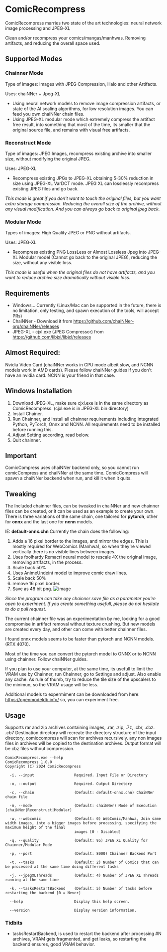 # ComicRecompress
ComicRecompress marries two state of the art technologies: neural network image processing and JPEG-XL

Clean and/or recompress your comics/mangas/manhwas. Removing artifacts, and reducing the overall space used.

## Supported Modes

### Chainner Mode

Type of images: Images with JPEG Compression, Halo and other Artifacts.

Uses: chaiNNer + Jpeg-XL 

*  Using neural network models to remove image compression artifacts, or state of the AI scaling algorithms, for low resolution images. You can feed you own chaiNNer chain files.
*  Using JPEG-XL modular mode which extremely compress the artifact free result, into something that most of the time, its smaller that the original source file, and remains with visual free artifacts.

### Reconstruct Mode

Type of images: JPEG Images, recompress existing archive into smaller size, without modifying the original JPEG. 

Uses: JPEG-XL

* Recompress existing JPGs to JPEG-XL obtaining 5-30% reduction in size using JPEG-XL VarDCT mode. JPEG XL can losslessly recompress existing JPEG files and go back.

_This mode is great if you don't want to touch the original files, but you want extra storage compression. Reducing the overall size of the archive, without any visual modification. And you can always go back to original jpeg back._

### Modular Mode

Types of images: High Quality JPEG or PNG without artifacts.

Uses: JPEG-XL

* Recompress existing PNG LossLess or Almost Lossless Jpeg into JPEG-XL Modular model (Cannot go back to the original JPEG), reducing the size, without any visible loss.

_This mode is useful when the original files do not have artifacts, and you want to reduce archive size dramatically without visible loss._


## Requirements 

* Windows... Currently (Linux/Mac can be supported in the future, there is no limitation, only testing, and spawn execution of the tools,  will accept PRs)
* ChaiNNer - Download it from https://github.com/chaiNNer-org/chaiNNer/releases
* JPEG-XL - cjxl.exe (JPEG Compressor) from https://github.com/libjxl/libjxl/releases

## Almost Required:

Nvidia Video Card (chaiNNer works in CPU mode albeit slow, and NCNN models work in AMD cards). Please follow chaiNNer guides if you don't have an nvidia card. NCNN is your friend in that case.

## Windows Installation

1) Download JPEG-XL, make sure cjxl.exe is in the same directory as ComicRecompress. (cjxl.exe is in JPEG-XL bin directory)
2) Install Chainer.
3) Run Chainner, and install all chainner requirements including integrated Python, PyTorch, Onnx and NCNN. All requirements need to be installed before running this.
4) Adjust Setting according, read below.
4) Quit chainner.

## Important

ComicCompress uses chaiNNer backend only, so you cannot run comicCompress and chaiNNer at the same time. ComicCompress will spawn a chaiNNer backend when run, and kill it when it quits.

## Tweaking

The Included chainner files, can be tweaked in chaiNNer and new chainner files can be created, or it can be used as an example to create your own.
There is three variations of the same chain, one tailored for **pytorch**, other for **onnx** and the last one for **ncnn** models.

IE: **default-onnx.chn**
Currently the chain  does the following:

1) Adds a 16 pixel border to the images, and mirror the edges. This is mostly required for WebComics (Manhwa), so when they're viewed vertically there is no visible lines between images.
2) Uses foolhardy Remacri neural model to rescale 4X the original image, removing artifacts, in the process.
3) Scale back 50%
4) Uses AnimeUndeint model to improve comic draw lines.
5) Scale back 50%
6) remove 16 pixel border.
7) Save as 48 bit png.
![image](https://github.com/user-attachments/assets/dd995e58-0dcb-4f91-bbae-e14ff1f99923)

_Since the program can take any chainner save file as a parameter you're open to experiment. If you create something usefull, please do not hesitate to do a pull request._

The current chainner file was an experimentation by me, looking for a good compromise in artifact removal without texture crushing. But new models are created every day, and other can come with better chainner files.

I found onnx models seems to be faster than pytorch and NCNN models. (RTX 4070).

Most of the time you can convert the pytorch model to ONNX or to NCNN using chainner. Follow chaiNNer guides.

If you plan to use your computer, at the same time, its usefull to limit the VRAM use by Chainner, run Chainner, go to Settings and adjust. Also enable any cache. As rule of thumb, try to reduce the tile size of the upscalers to the minimun, so the VRAM usage will be less. 

Additional models to expermiment can be downloaded from here: https://openmodeldb.info/ so, you can experiment free.

## Usage

Supports rar and zip archives containing images, .rar, .zip, .7z, .cbr, .cbz. .cb7
Destination directory will recreate the directory structure of the input directory, comiocompress will scan for archives recursively. any non images files in archives will be copied to the destination archives.
Output format will be cbz files without compression.

```console
ComicRecompress.exe --help
ComicRecompress 1.0.0
Copyright (C) 2024 ComicRecompress

  -i, --input                  Required. Input File or Directory

  -o, --output                 Required. Output Directory

  -c, --chain                  (Default: default-onnx.chn) ChaiNNer chain file

  -m, --mode                   (Default: chaiNNer) Mode of Execution [chaiNNer|Reconstruct|Modular]

  -w, --webcomic               (Default: 0) WebComic/Manhwa, Join same width images, into a bigger images before processing, specifying the maximum height of the final
                               images [0 - Disabled]

  -q, --quality                (Default: 95) JPEG XL Quality for Chainner/Modular Mode

  -p, --port                   (Default: 8000) Chainner Backend Port

  -t, --tasks                  (Default: 2) Number of Comics that can be processed at the same time doing different tasks

  -j, --jpegXLThreads          (Default: 4) Number of JPEG XL Threads running at the same time

  -k, --tasksRestartBackend    (Default: 5) Number of tasks before restarting the backend [0 = Never]

  --help                       Display this help screen.

  --version                    Display version information.
```
### Tidbits
*  tasksRestartBackend, is used to restart the backend after processing #N archives, VRAM gets fragmented, and get leaks, so restarting the backend ensures, good VRAM behavior.
